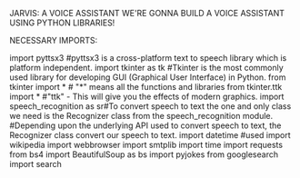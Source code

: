JARVIS: A VOICE ASSISTANT
WE'RE GONNA BUILD A VOICE ASSISTANT USING PYTHON LIBRARIES!

NECESSARY IMPORTS:

import pyttsx3 #pyttsx3 is a cross-platform text to speech library which is platform independent.
import tkinter as tk #Tkinter is the most commonly used library for developing GUI (Graphical User Interface) in Python.
from tkinter import * # "*" means all the functions and libraries
from tkinter.ttk import * #"ttk" - This will give you the effects of modern graphics. 
import speech_recognition as sr#To convert speech to text the one and only class we need is the Recognizer class from the speech_recognition module. 
#Depending upon the underlying API used to convert speech to text, the Recognizer class convert our speech to text.
import datetime #used
import wikipedia
import webbrowser
import smtplib
import time
import requests
from bs4 import BeautifulSoup as bs
import pyjokes
from googlesearch import search